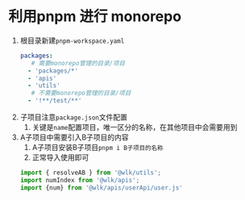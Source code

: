 # 利用pnpm 进行 monorepo
1. 根目录新建`pnpm-workspace.yaml`
   ```yaml
   packages:
      # 需要monorepo管理的目录/项目
     - 'packages/*'
     - 'apis'
     - 'utils'
      # 不需要monorepo管理的目录/项目
     - '!**/test/**'
   ```
2. 子项目注意`package.json`文件配置
   1. 关键是`name`配置项目，唯一区分的名称，在其他项目中会需要用到
3. A子项目中需要引入B子项目的内容
   1. A子项目安装B子项目`pnpm i B子项目的名称`
   2. 正常导入使用即可
   ```js
   import { resolveAB } from '@wlk/utils';
   import numIndex from '@wlk/apis';
   import {num} from '@wlk/apis/userApi/user.js'
   ```
